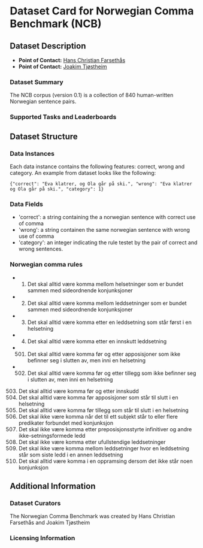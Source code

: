 # Dataset Card for Norwegian Comma Benchmark (NCB)

## Dataset Description
- **Point of Contact:** [Hans Christian Farsethås](mailto:hans.farsethas@uib.no)
- **Point of Contact:** [Joakim Tjøstheim](mailto:joakimtjostheim@outlook.com)

### Dataset Summary

The NCB corpus (version 0.1) is a collection of 840 human-written Norwegian sentence pairs.

### Supported Tasks and Leaderboards


## Dataset Structure

### Data Instances
Each data instance contains the following features: correct, wrong and category. An example from dataset looks like the following:
```
{"correct": "Eva klatrer, og Ola går på ski.", "wrong": "Eva klatrer og Ola går på ski.", "category": 1}

```

### Data Fields

- 'correct': a string containing the a norwegian sentence with correct use of comma
- 'wrong': a string containen the same norwegian sentence with wrong use of comma
- 'category': an integer indicating the rule testet by the pair of correct and wrong sentences.

### Norwegian comma rules

- 1. Det skal alltid være komma mellom helsetninger som er bundet sammen med sideordnende konjunksjoner
- 2. Det skal alltid være komma mellom leddsetninger som er bundet sammen med sideordnende konjunksjoner
- 3. Det skal alltid være komma etter en leddsetning som står først i en helsetning
- 4. Det skal alltid være komma etter en innskutt leddsetning
- 501. Det skal alltid være komma før og etter apposisjoner som ikke befinner seg i slutten av, men inni en helsetning
- 502. Det skal alltid være komma før og etter tillegg som ikke befinner seg i slutten av, men inni en helsetning
503. Det skal alltid være komma før og etter innskudd
601. Det skal alltid være komma før apposisjoner som står til slutt i en helsetning
602. Det skal alltid være komma før tillegg som står til slutt i en helsetning
7. Det skal ikke være komma når det til ett subjekt står to eller flere predikater forbundet med konjunksjon
8. Det skal ikke være komma etter preposisjonsstyrte infinitiver og andre ikke-setningsformede ledd
9. Det skal ikke være komma etter ufullstendige leddsetninger
10. Det skal ikke være komma mellom leddsetninger hvor en leddsetning står som siste ledd i en annen leddsetning
11. Det skal alltid være komma i en oppramsing dersom det ikke står noen konjunksjon


## Additional Information

### Dataset Curators
The Norwegian Comma Benchmark was created by Hans Christian Farsethås and Joakim Tjøstheim

### Licensing Information

